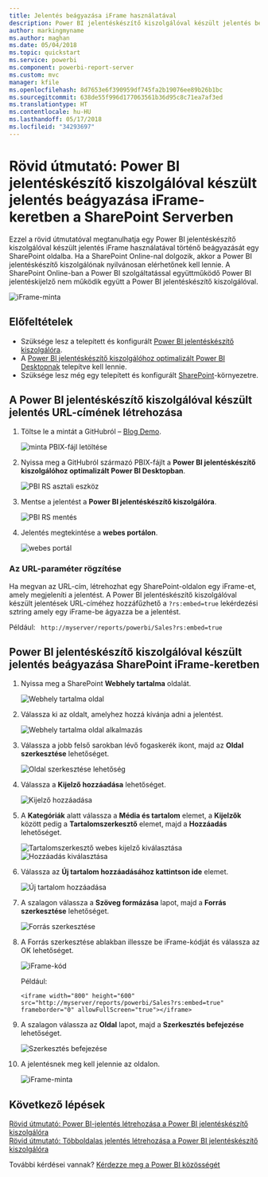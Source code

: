 ```yaml
---
title: Jelentés beágyazása iFrame használatával
description: Power BI jelentéskészítő kiszolgálóval készült jelentés beágyazása iFrame-keretben a SharePoint Serverben
author: markingmyname
ms.author: maghan
ms.date: 05/04/2018
ms.topic: quickstart
ms.service: powerbi
ms.component: powerbi-report-server
ms.custom: mvc
manager: kfile
ms.openlocfilehash: 8d7653e6f390959df745fa2b19076ee89b26b1bc
ms.sourcegitcommit: 638de55f996d177063561b36d95c8c71ea7af3ed
ms.translationtype: HT
ms.contentlocale: hu-HU
ms.lasthandoff: 05/17/2018
ms.locfileid: "34293697"
---
```

# <a name="quickstart-embed-a-power-bi-report-server-report-using-an-iframe-in-sharepoint-server"></a>Rövid útmutató: Power BI jelentéskészítő kiszolgálóval készült jelentés beágyazása iFrame-keretben a SharePoint Serverben

Ezzel a rövid útmutatóval megtanulhatja egy Power BI jelentéskészítő kiszolgálóval készült jelentés iFrame használatával történő beágyazását egy SharePoint oldalba. Ha a SharePoint Online-nal dolgozik, akkor a Power BI jelentéskészítő kiszolgálónak nyilvánosan elérhetőnek kell lennie. A SharePoint Online-ban a Power BI szolgáltatással együttműködő Power BI jelentéskijelző nem működik együtt a Power BI jelentéskészítő kiszolgálóval. 

![iFrame-minta](media/quickstart-embed/quickstart_embed_01.png)
## <a name="prerequisites"></a>Előfeltételek
* Szüksége lesz a telepített és konfigurált [Power BI jelentéskészítő kiszolgálóra](https://powerbi.microsoft.com/en-us/report-server/).
* A [Power BI jelentéskészítő kiszolgálóhoz optimalizált Power BI Desktopnak](install-powerbi-desktop.md) telepítve kell lennie.
* Szüksége lesz még egy telepített és konfigurált [SharePoint](https://docs.microsoft.com/en-us/sharepoint/install/install)-környezetre.

## <a name="creating-the-power-bi-report-server-report-url"></a>A Power BI jelentéskészítő kiszolgálóval készült jelentés URL-címének létrehozása

1. Töltse le a mintát a GitHubról – [Blog Demo](https://github.com/Microsoft/powerbi-desktop-samples).

    ![minta PBIX-fájl letöltése](media/quickstart-embed/quickstart_embed_14.png)

2. Nyissa meg a GitHubról származó PBIX-fájlt a **Power BI jelentéskészítő kiszolgálóhoz optimalizált Power BI Desktopban**.

    ![PBI RS asztali eszköz](media/quickstart-embed/quickstart_embed_02.png)

3. Mentse a jelentést a **Power BI jelentéskészítő kiszolgálóra**. 

    ![PBI RS mentés](media/quickstart-embed/quickstart_embed_03.png)

4. Jelentés megtekintése a **webes portálon**.

    ![webes portál](media/quickstart-embed/quickstart_embed_04.png)

### <a name="capturing-the-url-parameter"></a>Az URL-paraméter rögzítése

Ha megvan az URL-cím, létrehozhat egy SharePoint-oldalon egy iFrame-et, amely megjeleníti a jelentést. A Power BI jelentéskészítő kiszolgálóval készült jelentések URL-címéhez hozzáfűzhető a `?rs:embed=true` lekérdezési sztring amely egy iFrame-be ágyazza be a jelentést. 

   Például:
    ``` 
    http://myserver/reports/powerbi/Sales?rs:embed=true
    ```
## <a name="embedding-a-power-bi-report-server-report-in-a-sharepoint-iframe"></a>Power BI jelentéskészítő kiszolgálóval készült jelentés beágyazása SharePoint iFrame-keretben

1. Nyissa meg a SharePoint **Webhely tartalma** oldalát.

    ![Webhely tartalma oldal](media/quickstart-embed/quickstart_embed_05.png)

2. Válassza ki az oldalt, amelyhez hozzá kívánja adni a jelentést.

    ![Webhely tartalma oldal alkalmazás](media/quickstart-embed/quickstart_embed_06.png)

3. Válassza a jobb felső sarokban lévő fogaskerék ikont, majd az **Oldal szerkesztése** lehetőséget.

    ![Oldal szerkesztése lehetőség](media/quickstart-embed/quickstart_embed_07.png)

4. Válassza a **Kijelző hozzáadása** lehetőséget.

    ![Kijelző hozzáadása](media/quickstart-embed/quickstart_embed_08.png)

5. A **Kategóriák** alatt válassza a **Média és tartalom** elemet, a **Kijelzők** között pedig a **Tartalomszerkesztő** elemet, majd a **Hozzáadás** lehetőséget.

    ![Tartalomszerkesztő webes kijelző kiválasztása](media/quickstart-embed/quickstart_embed_09.png) ![Hozzáadás kiválasztása](media/quickstart-embed/quickstart_embed_091.png)

6. Válassza az **Új tartalom hozzáadásához kattintson ide** elemet.

    ![Új tartalom hozzáadása](media/quickstart-embed/quickstart_embed_10.png)

7. A szalagon válassza a **Szöveg formázása** lapot, majd a **Forrás szerkesztése** lehetőséget.

     ![Forrás szerkesztése](media/quickstart-embed/quickstart_embed_11.png)

8. A Forrás szerkesztése ablakban illessze be iFrame-kódját és válassza az OK lehetőséget.

    ![iFrame-kód](media/quickstart-embed/quickstart_embed_12.png)

     Például:
     ```
     <iframe width="800" height="600" src="http://myserver/reports/powerbi/Sales?rs:embed=true" frameborder="0" allowFullScreen="true"></iframe>
     ```

9. A szalagon válassza az **Oldal** lapot, majd a **Szerkesztés befejezése** lehetőséget.

    ![Szerkesztés befejezése](media/quickstart-embed/quickstart_embed_13.png)

10. A jelentésnek meg kell jelennie az oldalon.

    ![iFrame-minta](media/quickstart-embed/quickstart_embed_01.png)

## <a name="next-steps"></a>Következő lépések

[Rövid útmutató: Power BI-jelentés létrehozása a Power BI jelentéskészítő kiszolgálóra](quickstart-create-powerbi-report.md)  
[Rövid útmutató: Többoldalas jelentés létrehozása a Power BI jelentéskészítő kiszolgálóra](quickstart-create-paginated-report.md)  

További kérdései vannak? [Kérdezze meg a Power BI közösségét](https://community.powerbi.com/) 